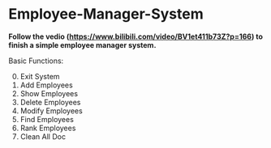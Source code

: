 # Employee-Manager-System

**Follow the vedio (https://www.bilibili.com/video/BV1et411b73Z?p=166) to finish a simple employee manager system.**

Basic Functions:

0. Exit System
1. Add Employees 
2. Show Employees
3. Delete Employees 
4. Modify Employees  
5. Find Employees 
6. Rank Employees
7. Clean All Doc

